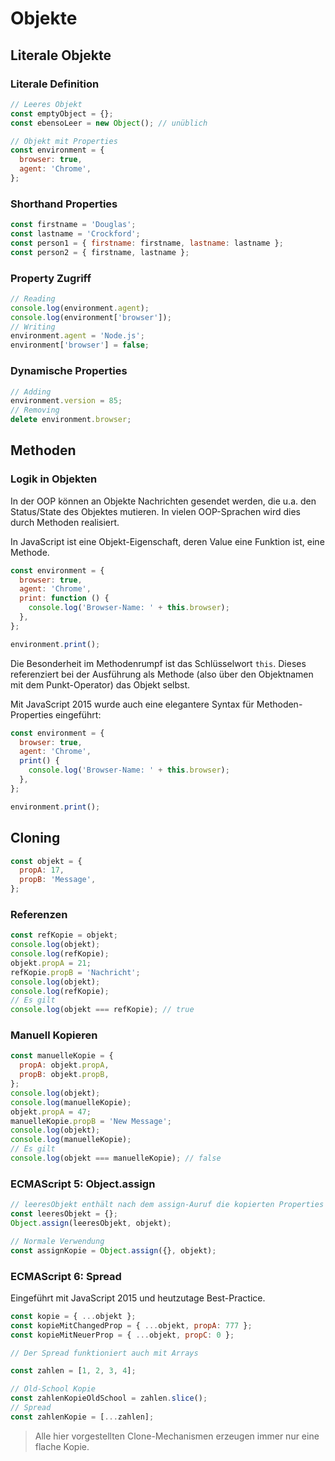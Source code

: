 # Objekte

## Literale Objekte

### Literale Definition

```js
// Leeres Objekt
const emptyObject = {};
const ebensoLeer = new Object(); // unüblich

// Objekt mit Properties
const environment = {
  browser: true,
  agent: 'Chrome',
};
```

### Shorthand Properties

```js
const firstname = 'Douglas';
const lastname = 'Crockford';
const person1 = { firstname: firstname, lastname: lastname };
const person2 = { firstname, lastname };
```

### Property Zugriff

```js
// Reading
console.log(environment.agent);
console.log(environment['browser']);
// Writing
environment.agent = 'Node.js';
environment['browser'] = false;
```

### Dynamische Properties

```js
// Adding
environment.version = 85;
// Removing
delete environment.browser;
```

## Methoden

### Logik in Objekten

In der OOP können an Objekte Nachrichten gesendet werden, die u.a. den Status/State des Objektes mutieren. In vielen OOP-Sprachen wird dies durch Methoden realisiert.

In JavaScript ist eine Objekt-Eigenschaft, deren Value eine Funktion ist, eine Methode.

```js
const environment = {
  browser: true,
  agent: 'Chrome',
  print: function () {
    console.log('Browser-Name: ' + this.browser);
  },
};

environment.print();
```

Die Besonderheit im Methodenrumpf ist das Schlüsselwort `this`. Dieses referenziert bei der Ausführung als Methode (also über den Objektnamen mit dem Punkt-Operator) das Objekt selbst.

Mit JavaScript 2015 wurde auch eine elegantere Syntax für Methoden-Properties eingeführt:

```js
const environment = {
  browser: true,
  agent: 'Chrome',
  print() {
    console.log('Browser-Name: ' + this.browser);
  },
};

environment.print();
```

## Cloning

```js
const objekt = {
  propA: 17,
  propB: 'Message',
};
```

### Referenzen

```js
const refKopie = objekt;
console.log(objekt);
console.log(refKopie);
objekt.propA = 21;
refKopie.propB = 'Nachricht';
console.log(objekt);
console.log(refKopie);
// Es gilt
console.log(objekt === refKopie); // true
```

### Manuell Kopieren

```js
const manuelleKopie = {
  propA: objekt.propA,
  propB: objekt.propB,
};
console.log(objekt);
console.log(manuelleKopie);
objekt.propA = 47;
manuelleKopie.propB = 'New Message';
console.log(objekt);
console.log(manuelleKopie);
// Es gilt
console.log(objekt === manuelleKopie); // false
```

### ECMAScript 5: Object.assign

```js
// leeresObjekt enthält nach dem assign-Auruf die kopierten Properties
const leeresObjekt = {};
Object.assign(leeresObjekt, objekt);

// Normale Verwendung
const assignKopie = Object.assign({}, objekt);
```

### ECMAScript 6: Spread

Eingeführt mit JavaScript 2015 und heutzutage Best-Practice.

```js
const kopie = { ...objekt };
const kopieMitChangedProp = { ...objekt, propA: 777 };
const kopieMitNeuerProp = { ...objekt, propC: 0 };

// Der Spread funktioniert auch mit Arrays

const zahlen = [1, 2, 3, 4];

// Old-School Kopie
const zahlenKopieOldSchool = zahlen.slice();
// Spread
const zahlenKopie = [...zahlen];
```

> Alle hier vorgestellten Clone-Mechanismen erzeugen immer nur eine flache Kopie.
